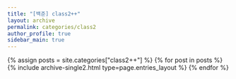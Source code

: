 ```yaml
---
title: "[백준] class2++"
layout: archive
permalink: categories/class2
author_profile: true
sidebar_main: true
---
```



{% assign posts = site.categories["class2++"] %}
{% for post in posts %} {% include archive-single2.html type=page.entries_layout %} {% endfor %}